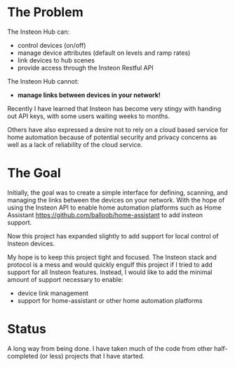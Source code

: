 # The Problem
The Insteon Hub can:
- control devices (on/off)
- manage device attributes (default on levels and ramp rates)
- link devices to hub scenes
- provide access through the Insteon Restful API

The Insteon Hub cannot:
- __manage links between devices in your network!__

Recently I have learned that Insteon has become very stingy with handing out API keys, with some users waiting weeks to months.

Others have also expressed a desire not to rely on a cloud based service for home automation because of potential security and privacy concerns as well as a lack of reliability of the cloud service.

# The Goal
Initially, the goal was to create a simple interface for defining, scanning, and managing the links between the devices on your network.  With the hope of using the Insteon API to enable home automation platforms such as Home Assistant https://github.com/balloob/home-assistant to add insteon support.  

Now this project has expanded slightly to add support for local control of Insteon devices.

My hope is to keep this project tight and focused.  The Insteon stack and protocol is a mess and would quickly engulf this project if I tried to add support for all Insteon features.  Instead, I would like to add the minimal amount of support necessary to enable:
- device link management
- support for home-assistant or other home automation platforms

# Status
A long way from being done.  I have taken much of the code from other half-completed (or less) projects that I have started.
